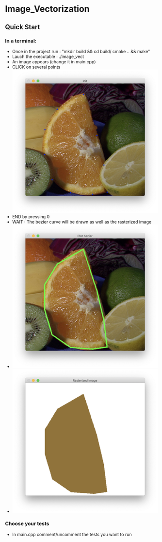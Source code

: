 # Image_Vectorization

## Quick Start

### In a terminal:
* Once in the project run : "mkdir build && cd build/
cmake .. && make"
* Lauch the executable : ./image_vect 
* An image appears (change it in main.cpp) 
* CLICK on several points ![](./data_readme/init.png)
* END by pressing 0
* WAIT : The bezier curve will be drawn as well as the rasterized image
* ![](./data_readme/plot.png)
* ![](./data_readme/rasterized.png)

### Choose your tests
* In main.cpp comment/uncomment the tests you want to run





